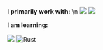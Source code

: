 **I primarily work with:** \n
<img src="https://img.shields.io/badge/python-3670A0?style=for-the-badge&logo=python&logoColor=ffdd54"/>
<img src="https://shields.io/badge/JavaScript-F7DF1E?logo=JavaScript&logoColor=000&style=flat-square"/>

**I am learning:**
<div display="flex">
  <img src="https://img.shields.io/badge/-C++-blue?logo=cplusplus"/>
  <img src="https://img.shields.io/badge/Rust-000000?style=for-the-badge&logo=rust&logoColor=white" alt="Rust"/>
</div>
